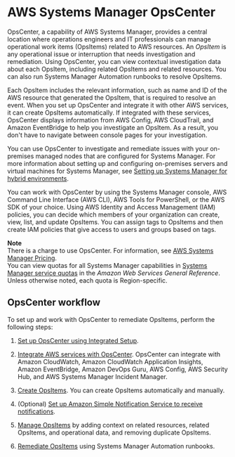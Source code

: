 # AWS Systems Manager OpsCenter<a name="OpsCenter"></a>

OpsCenter, a capability of AWS Systems Manager, provides a central location where operations engineers and IT professionals can manage operational work items \(OpsItems\) related to AWS resources\. An *OpsItem* is any operational issue or interruption that needs investigation and remediation\. Using OpsCenter, you can view contextual investigation data about each OpsItem, including related OpsItems and related resources\. You can also run Systems Manager Automation runbooks to resolve OpsItems\. 

 Each OpsItem includes the relevant information, such as name and ID of the AWS resource that generated the OpsItem, that is required to resolve an event\. When you set up OpsCenter and integrate it with other AWS services, it can create OpsItems automatically\. If integrated with these services, OpsCenter displays information from AWS Config, AWS CloudTrail, and Amazon EventBridge to help you investigate an OpsItem\. As a result, you don't have to navigate between console pages for your investigation\. 

You can use OpsCenter to investigate and remediate issues with your on\-premises managed nodes that are configured for Systems Manager\. For more information about setting up and configuring on\-premises servers and virtual machines for Systems Manager, see [Setting up Systems Manager for hybrid environments](systems-manager-managedinstances.md)\.

You can work with OpsCenter by using the Systems Manager console, AWS Command Line Interface \(AWS CLI\), AWS Tools for PowerShell, or the AWS SDK of your choice\. Using AWS Identity and Access Management \(IAM\) policies, you can decide which members of your organization can create, view, list, and update OpsItems\. You can assign tags to OpsItems and then create IAM policies that give access to users and groups based on tags\. 

**Note**  
 There is a charge to use OpsCenter\. For information, see [AWS Systems Manager Pricing](http://aws.amazon.com/systems-manager/pricing/)\.  
You can view quotas for all Systems Manager capabilities in [Systems Manager service quotas](https://docs.aws.amazon.com/general/latest/gr/ssm.html#limits_ssm) in the *Amazon Web Services General Reference*\. Unless otherwise noted, each quota is Region\-specific\.

## OpsCenter workflow<a name="OpsCenter-process"></a>

To set up and work with OpsCenter to remediate OpsItems, perform the following steps:

1. [Set up OpsCenter using Integrated Setup](OpsCenter-setup.md)\.

1. [Integrate AWS services with OpsCenter](OpsCenter-applications-that-integrate.md)\. OpsCenter can integrate with Amazon CloudWatch, Amazon CloudWatch Application Insights, Amazon EventBridge, Amazon DevOps Guru, AWS Config, AWS Security Hub, and AWS Systems Manager Incident Manager\. 

1. [Create OpsItems](OpsCenter-create-OpsItems.md)\. You can create OpsItems automatically and manually\.  

1. \(Optional\) [Set up Amazon Simple Notification Service to receive notifications](OpsCenter-getting-started-sns.md)\. 

1.  [Manage OpsItems](OpsCenter-working-with-OpsItems.md) by adding context on related resources, related OpsItems, and operational data, and removing duplicate OpsItems\. 

1. [Remediate OpsItems](OpsCenter-remediating.md) using Systems Manager Automation runbooks\. 